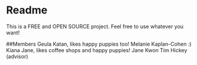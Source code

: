# Readme

This is a FREE and OPEN SOURCE project. Feel free to use whatever you want!

##Members
Geula Katan, likes happy puppies too!
Melanie Kaplan-Cohen :)
Kiana Jane, likes coffee shops and happy puppies!
Jane Kwon
Tim Hickey (advisor)

